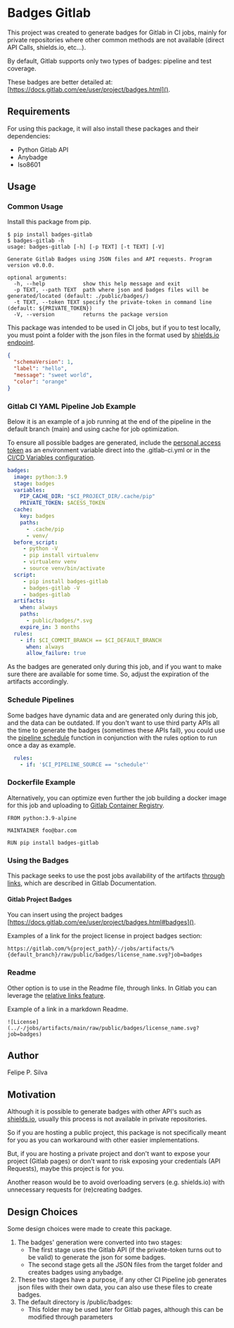 # Badges Gitlab

This project was created to generate badges for Gitlab in CI jobs, mainly for private repositories where
other common methods are not available (direct API Calls, shields.io, etc...).

By default, Gitlab supports only two types of badges: pipeline and test coverage.

These badges are better detailed at: [https://docs.gitlab.com/ee/user/project/badges.html]().
    
## Requirements

For using this package, it will also install these packages and their dependencies:
- Python Gitlab API
- Anybadge
- Iso8601

## Usage 

### Common Usage

Install this package from pip.

```code
$ pip install badges-gitlab
$ badges-gitlab -h 
usage: badges-gitlab [-h] [-p TEXT] [-t TEXT] [-V]

Generate Gitlab Badges using JSON files and API requests. Program version v0.0.0.

optional arguments:
  -h, --help            show this help message and exit
  -p TEXT, --path TEXT  path where json and badges files will be generated/located (default: ./public/badges/)
  -t TEXT, --token TEXT specify the private-token in command line (default: ${PRIVATE_TOKEN})
  -V, --version         returns the package version

```
This package was intended to be used in CI jobs, but if you to test locally, you must point a 
folder with the json files in the format used by [shields.io endpoint](https://shields.io/endpoint).
```json
{
  "schemaVersion": 1,
  "label": "hello",
  "message": "sweet world",
  "color": "orange"
}
```

### Gitlab CI YAML Pipeline Job Example

Below it is an example of a job running at the end of the pipeline in the default branch (main) 
and using cache for job optimization.

To ensure all possible badges are generated, include the [personal access token](https://docs.gitlab.com/ee/user/profile/personal_access_tokens.html) 
as an environment variable direct into the .gitlab-ci.yml or 
in the [CI/CD Variables configuration](https://docs.gitlab.com/ee/ci/variables/).

```yaml
badges:
  image: python:3.9
  stage: badges
  variables:
    PIP_CACHE_DIR: "$CI_PROJECT_DIR/.cache/pip"
    PRIVATE_TOKEN: $ACESS_TOKEN
  cache:
    key: badges
    paths:
      - .cache/pip
      - venv/
  before_script:
     - python -V        
     - pip install virtualenv
     - virtualenv venv
     - source venv/bin/activate
  script:
     - pip install badges-gitlab
     - badges-gitlab -V
     - badges-gitlab
  artifacts:
    when: always
    paths:
      - public/badges/*.svg
    expire_in: 3 months
  rules:
    - if: $CI_COMMIT_BRANCH == $CI_DEFAULT_BRANCH
      when: always
      allow_failure: true
 ```

As the badges are generated only during this job, and if you want to make sure there are available for some 
time. So, adjust the expiration of the artifacts accordingly.

### Schedule Pipelines

Some badges have dynamic data and are generated only during this job, and the data can be outdated.
If you don't want to use third party APIs all the time to generate the badges (sometimes these APIs fail), you could use the 
[pipeline schedule](https://docs.gitlab.com/ee/ci/pipelines/schedules.html) 
function in conjunction with the rules option to run once a day as example.

```yaml
  rules:
    - if: '$CI_PIPELINE_SOURCE == "schedule"'
```

### Dockerfile Example

Alternatively, you can optimize even further the job building a docker image for this job and uploading
to [Gitlab Container Registry](https://docs.gitlab.com/ee/user/packages/container_registry).

```
FROM python:3.9-alpine

MAINTAINER foo@bar.com

RUN pip install badges-gitlab
```

### Using the Badges

This package seeks to use the post jobs availability of the artifacts 
[through links](https://docs.gitlab.com/ee/ci/pipelines/job_artifacts.html#access-the-latest-job-artifacts-by-url), 
which are described in Gitlab  Documentation.

#### Gitlab Project Badges

You can insert using the project badges [https://docs.gitlab.com/ee/user/project/badges.html#badges]().

Examples of a link for the project license in project badges section:

```
https://gitlab.com/%{project_path}/-/jobs/artifacts/%{default_branch}/raw/public/badges/license_name.svg?job=badges
```

### Readme

Other option is to use in the Readme file, through links. In Gitlab you can leverage the [relative links
feature](https://docs.gitlab.com/ee/user/markdown.html#links).

Example of a link in a markdown Readme.

```
![License](../-/jobs/artifacts/main/raw/public/badges/license_name.svg?job=badges)
```


## Author

Felipe P. Silva

## Motivation

Although it is possible to generate badges with other API's such as [shields.io](http://shields.io), 
usually this process is not available in private repositories.

So if you are hosting a public project, this package is not specifically meant 
for you as you can workaround with other easier implementations.

But, if you are hosting a private project and don't want to expose your project (Gitlab pages) 
or don't want to risk exposing your credentials (API Requests), maybe this project is for you.

Another reason would be to avoid overloading servers (e.g. shields.io) with unnecessary 
requests for (re)creating badges.

## Design Choices

Some design choices were made to create this package.
1. The badges' generation were converted into two stages:
    - The first stage uses the Gitlab API (if the private-token turns out to be valid) to generate the json for some badges.
    - The second stage gets all the JSON files from the target folder and creates badges using anybadge.
2. These two stages have a purpose, if any other CI Pipeline job generates json files with their own data, you can also use these files to create badges.
3. The default directory is /public/badges:
    - This folder may be used later for Gitlab pages, although this can be modified through parameters
